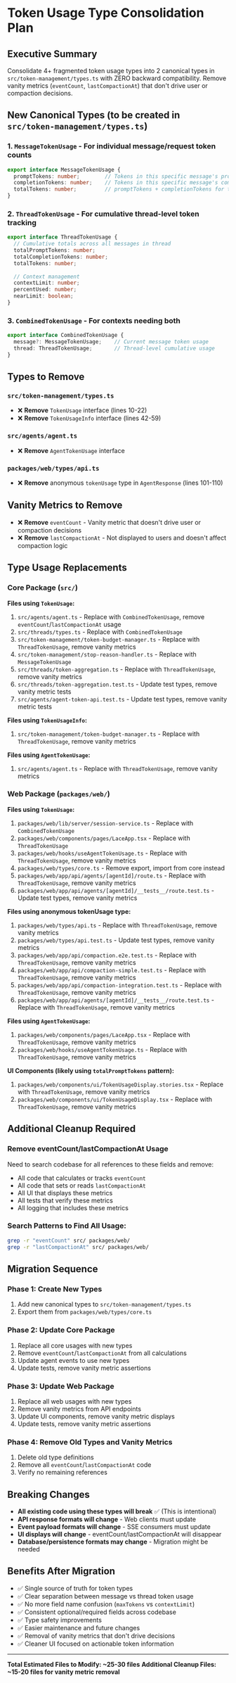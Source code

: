 # Token Usage Type Consolidation Plan

## Executive Summary
Consolidate 4+ fragmented token usage types into 2 canonical types in `src/token-management/types.ts` with ZERO backward compatibility. Remove vanity metrics (`eventCount`, `lastCompactionAt`) that don't drive user or compaction decisions.

## New Canonical Types (to be created in `src/token-management/types.ts`)

### 1. `MessageTokenUsage` - For individual message/request token counts
```typescript
export interface MessageTokenUsage {
  promptTokens: number;        // Tokens in this specific message's prompt
  completionTokens: number;    // Tokens in this specific message's completion  
  totalTokens: number;         // promptTokens + completionTokens for this message
}
```

### 2. `ThreadTokenUsage` - For cumulative thread-level token tracking
```typescript
export interface ThreadTokenUsage {
  // Cumulative totals across all messages in thread
  totalPromptTokens: number;
  totalCompletionTokens: number;
  totalTokens: number;
  
  // Context management
  contextLimit: number;
  percentUsed: number;
  nearLimit: boolean;
}
```

### 3. `CombinedTokenUsage` - For contexts needing both
```typescript
export interface CombinedTokenUsage {
  message?: MessageTokenUsage;    // Current message token usage
  thread: ThreadTokenUsage;       // Thread-level cumulative usage
}
```

## Types to Remove

### `src/token-management/types.ts`
- ❌ **Remove** `TokenUsage` interface (lines 10-22)
- ❌ **Remove** `TokenUsageInfo` interface (lines 42-59)

### `src/agents/agent.ts` 
- ❌ **Remove** `AgentTokenUsage` interface

### `packages/web/types/api.ts`
- ❌ **Remove** anonymous `tokenUsage` type in `AgentResponse` (lines 101-110)

## Vanity Metrics to Remove
- ❌ **Remove** `eventCount` - Vanity metric that doesn't drive user or compaction decisions
- ❌ **Remove** `lastCompactionAt` - Not displayed to users and doesn't affect compaction logic

## Type Usage Replacements

### Core Package (`src/`)

**Files using `TokenUsage`:**
1. `src/agents/agent.ts` - Replace with `CombinedTokenUsage`, remove `eventCount`/`lastCompactionAt` usage
2. `src/threads/types.ts` - Replace with `CombinedTokenUsage`
3. `src/token-management/token-budget-manager.ts` - Replace with `ThreadTokenUsage`, remove vanity metrics
4. `src/token-management/stop-reason-handler.ts` - Replace with `MessageTokenUsage`
5. `src/threads/token-aggregation.ts` - Replace with `ThreadTokenUsage`, remove vanity metrics
6. `src/threads/token-aggregation.test.ts` - Update test types, remove vanity metric tests
7. `src/agents/agent-token-api.test.ts` - Update test types, remove vanity metric tests

**Files using `TokenUsageInfo`:**
1. `src/token-management/token-budget-manager.ts` - Replace with `ThreadTokenUsage`, remove vanity metrics

**Files using `AgentTokenUsage`:**
1. `src/agents/agent.ts` - Replace with `ThreadTokenUsage`, remove vanity metrics

### Web Package (`packages/web/`)

**Files using `TokenUsage`:**
1. `packages/web/lib/server/session-service.ts` - Replace with `CombinedTokenUsage`
2. `packages/web/components/pages/LaceApp.tsx` - Replace with `ThreadTokenUsage`  
3. `packages/web/hooks/useAgentTokenUsage.ts` - Replace with `ThreadTokenUsage`, remove vanity metrics
4. `packages/web/types/core.ts` - Remove export, import from core instead
5. `packages/web/app/api/agents/[agentId]/route.ts` - Replace with `ThreadTokenUsage`, remove vanity metrics
6. `packages/web/app/api/agents/[agentId]/__tests__/route.test.ts` - Update test types, remove vanity metrics

**Files using anonymous tokenUsage type:**
1. `packages/web/types/api.ts` - Replace with `ThreadTokenUsage`, remove vanity metrics
2. `packages/web/types/api.test.ts` - Update test types, remove vanity metrics
3. `packages/web/app/api/compaction.e2e.test.ts` - Replace with `ThreadTokenUsage`, remove vanity metrics
4. `packages/web/app/api/compaction-simple.test.ts` - Replace with `ThreadTokenUsage`, remove vanity metrics
5. `packages/web/app/api/compaction-integration.test.ts` - Replace with `ThreadTokenUsage`, remove vanity metrics
6. `packages/web/app/api/agents/[agentId]/__tests__/route.test.ts` - Replace with `ThreadTokenUsage`, remove vanity metrics

**Files using `AgentTokenUsage`:**
1. `packages/web/components/pages/LaceApp.tsx` - Replace with `ThreadTokenUsage`, remove vanity metrics
2. `packages/web/hooks/useAgentTokenUsage.ts` - Replace with `ThreadTokenUsage`, remove vanity metrics

**UI Components (likely using `totalPromptTokens` pattern):**
1. `packages/web/components/ui/TokenUsageDisplay.stories.tsx` - Replace with `ThreadTokenUsage`, remove vanity metrics
2. `packages/web/components/ui/TokenUsageDisplay.tsx` - Replace with `ThreadTokenUsage`, remove vanity metrics

## Additional Cleanup Required

### Remove eventCount/lastCompactionAt Usage
Need to search codebase for all references to these fields and remove:
- All code that calculates or tracks `eventCount`
- All code that sets or reads `lastCompactionAt`  
- All UI that displays these metrics
- All tests that verify these metrics
- All logging that includes these metrics

### Search Patterns to Find All Usage:
```bash
grep -r "eventCount" src/ packages/web/
grep -r "lastCompactionAt" src/ packages/web/
```

## Migration Sequence

### Phase 1: Create New Types
1. Add new canonical types to `src/token-management/types.ts`
2. Export them from `packages/web/types/core.ts`

### Phase 2: Update Core Package
1. Replace all core usages with new types
2. Remove `eventCount`/`lastCompactionAt` from all calculations
3. Update agent events to use new types
4. Update tests, remove vanity metric assertions

### Phase 3: Update Web Package  
1. Replace all web usages with new types
2. Remove vanity metrics from API endpoints
3. Update UI components, remove vanity metric displays
4. Update tests, remove vanity metric assertions

### Phase 4: Remove Old Types and Vanity Metrics
1. Delete old type definitions
2. Remove all `eventCount`/`lastCompactionAt` code
3. Verify no remaining references

## Breaking Changes
- **All existing code using these types will break** ✅ (This is intentional)
- **API response formats will change** - Web clients must update
- **Event payload formats will change** - SSE consumers must update  
- **UI displays will change** - eventCount/lastCompactionAt will disappear
- **Database/persistence formats may change** - Migration might be needed

## Benefits After Migration
- ✅ Single source of truth for token types
- ✅ Clear separation between message vs thread token usage  
- ✅ No more field name confusion (`maxTokens` vs `contextLimit`)
- ✅ Consistent optional/required fields across codebase
- ✅ Type safety improvements
- ✅ Easier maintenance and future changes
- ✅ Removal of vanity metrics that don't drive decisions
- ✅ Cleaner UI focused on actionable token information

---

**Total Estimated Files to Modify: ~25-30 files**
**Additional Cleanup Files: ~15-20 files for vanity metric removal**